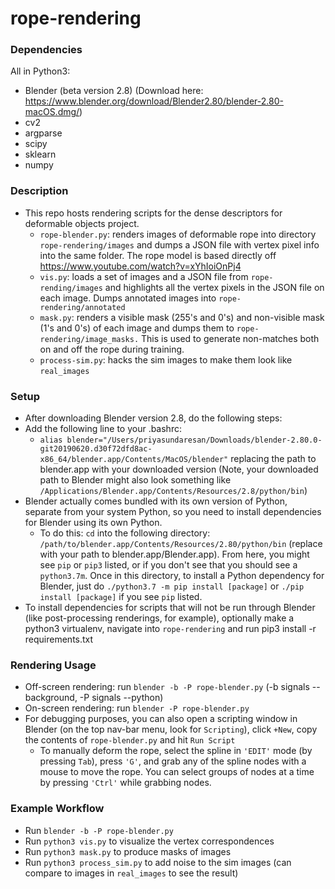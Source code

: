 # rope-rendering

### Dependencies
All in Python3:
* Blender (beta version 2.8) (Download here: https://www.blender.org/download/Blender2.80/blender-2.80-macOS.dmg/)
* cv2
* argparse
* scipy
* sklearn
* numpy

### Description
* This repo hosts rendering scripts for the dense descriptors for deformable objects project. 
  * `rope-blender.py`: renders images of deformable rope into directory `rope-rendering/images` and dumps a JSON file with vertex pixel info into the same folder. The rope model is based directly off https://www.youtube.com/watch?v=xYhIoiOnPj4
  * `vis.py`: loads a set of images and a JSON file from `rope-rending/images` and highlights all the vertex pixels in the JSON file on each image. Dumps annotated images into `rope-rendering/annotated`
  * `mask.py`: renders a visible mask (255's and 0's) and non-visible mask (1's and 0's) of each image and dumps them to `rope-rendering/image_masks.` This is used to generate non-matches both on and off the rope during training.
  * `process-sim.py`: hacks the sim images to make them look like `real_images`

### Setup
* After downloading Blender version 2.8, do the following steps:
* Add the following line to your .bashrc: 
  * `alias blender="/Users/priyasundaresan/Downloads/blender-2.80.0-git20190620.d30f72dfd8ac-x86_64/blender.app/Contents/MacOS/blender"` replacing the path to blender.app with your downloaded version (Note, your downloaded path to Blender might also look something like `/Applications/Blender.app/Contents/Resources/2.8/python/bin`)
* Blender actually comes bundled with its own version of Python, separate from your system Python, so you need to install dependencies for Blender using its own Python. 
  * To do this: `cd` into the following directory: `/path/to/blender.app/Contents/Resources/2.80/python/bin` (replace with your path to blender.app/Blender.app). From here, you might see `pip` or `pip3` listed, or if you don't see that you should see a `python3.7m`. Once in this directory, to install a Python dependency for Blender, just do `./python3.7 -m pip install [package]` or `./pip install [package]` if you see `pip` listed.
* To install dependencies for scripts that will not be run through Blender (like post-processing renderings, for example), optionally make a python3 virtualenv, navigate into `rope-rendering` and run pip3 install -r requirements.txt

### Rendering Usage
* Off-screen rendering: run `blender -b -P rope-blender.py` (-b signals --background, -P signals --python)
* On-screen rendering: run `blender -P rope-blender.py`
* For debugging purposes, you can also open a scripting window in Blender (on the top nav-bar menu, look for `Scripting`), click `+New`, copy the contents of `rope-blender.py` and hit `Run Script`
  * To manually deform the rope, select the spline in `'EDIT'` mode (by pressing `Tab`), press `'G'`, and grab any of the spline nodes with a mouse to move the rope. You can select groups of nodes at a time by pressing `'Ctrl'` while grabbing nodes.

### Example Workflow
* Run `blender -b -P rope-blender.py`
* Run `python3 vis.py` to visualize the vertex correspondences
* Run `python3 mask.py` to produce masks of images
* Run `python3 process_sim.py` to add noise to the sim images (can compare to images in `real_images` to see the result)
